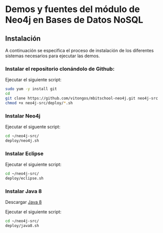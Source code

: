 Demos y fuentes del módulo de Neo4j en Bases de Datos NoSQL
===========================================================

Instalación
-----------

A continuación se especifica el proceso de instalación de los diferentes sistemas necesarios para ejecutar las demos.

### Instalar el repositorio clonándolo de Github:
Ejecutar el siguiente script:
```bash
sudo yum -y install git
cd
git clone https://github.com/vitongos/mbitschool-neo4j.git neo4j-src
chmod +x neo4j-src/deploy/*.sh
```

### Instalar Neo4j
Ejecutar el siguente script:
```bash
cd ~/neo4j-src/
deploy/neo4j.sh
```

### Instalar Eclipse
Ejecutar el siguiente script:
```bash
cd ~/neo4j-src/
deploy/eclipse.sh
```

### Instalar Java 8
Descargar [Java 8](http://www.oracle.com/technetwork/java/javase/downloads/jdk8-downloads-2133151.html)

Ejecutar el siguiente script:
```bash
cd ~/neo4j-src/
deploy/java8.sh
```


